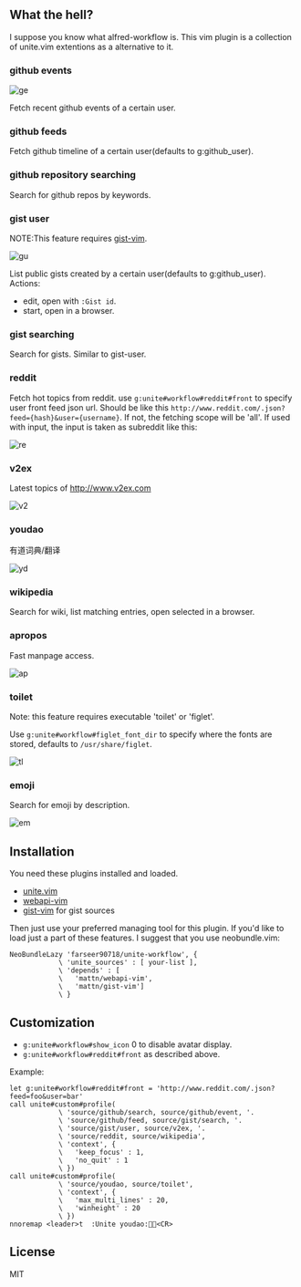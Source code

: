## What the hell?

I suppose you know what alfred-workflow is.
This vim plugin is a collection of unite.vim extentions as a alternative to it.

### github events

![ge](./screenshots/github_event.png)

Fetch recent github events of a certain user.

### github feeds

Fetch github timeline of a certain user(defaults to g:github_user).

### github repository searching

Search for github repos by keywords.

### gist user

NOTE:This feature requires [gist-vim](https://github.com/mattn/gist-vim).

![gu](./screenshots/gist_user.png)

List public gists created by a certain user(defaults to g:github_user).
Actions:

* edit, open with `:Gist id`.
* start, open in a browser.

### gist searching

Search for gists.
Similar to gist-user.

### reddit

Fetch hot topics from reddit.
use `g:unite#workflow#reddit#front` to specify user front feed json url.
Should be like this `http://www.reddit.com/.json?feed={hash}&user={username}`.
If not, the fetching scope will be 'all'.
If used with input, the input is taken as subreddit like this:

![re](./screenshots/reddit.png)

### v2ex

Latest topics of http://www.v2ex.com

![v2](./screenshots/v2ex.png)

### youdao

有道词典/翻译

![yd](./screenshots/youdao.png)

### wikipedia

Search for wiki, list matching entries, open selected in a browser.

### apropos

Fast manpage access.

![ap](./screenshots/apropos.png)

### toilet

Note: this feature requires executable 'toilet' or 'figlet'.

Use `g:unite#workflow#figlet_font_dir` to specify where the fonts are stored,
defaults to `/usr/share/figlet`.

![tl](./screenshots/toilet.png)

### emoji

Search for emoji by description.

![em](./screenshots/emoji.png)

## Installation

You need these plugins installed and loaded.

* [unite.vim](https://github.com/shougo/unite.vim)
* [webapi-vim](https://github.com/mattn/webapi-vim)
* [gist-vim](https://github.com/mattn/gist-vim) for gist sources

Then just use your preferred managing tool for this plugin.
If you'd like to load just a part of these features. I suggest that you use neobundle.vim:

``` vim
NeoBundleLazy 'farseer90718/unite-workflow', {
            \ 'unite_sources' : [ your-list ],
            \ 'depends' : [
            \   'mattn/webapi-vim',
            \   'mattn/gist-vim']
            \ }
```

## Customization

* `g:unite#workflow#show_icon` 0 to disable avatar display.
* `g:unite#workflow#reddit#front` as described above.

Example:

``` vim
let g:unite#workflow#reddit#front = 'http://www.reddit.com/.json?feed=foo&user=bar'
call unite#custom#profile(
            \ 'source/github/search, source/github/event, '.
            \ 'source/github/feed, source/gist/search, '.
            \ 'source/gist/user, source/v2ex, '.
            \ 'source/reddit, source/wikipedia',
            \ 'context', {
            \   'keep_focus' : 1,
            \   'no_quit' : 1
            \ })
call unite#custom#profile(
            \ 'source/youdao, source/toilet',
            \ 'context', {
            \   'max_multi_lines' : 20,
            \   'winheight' : 20
            \ })
nnoremap <leader>t  :Unite youdao:<CR>
```

## License

MIT

